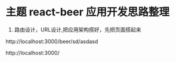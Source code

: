 # 主题      react-beer 应用开发思路整理

1. 路由设计，URL设计,把应用架构搭好，先把页面搭起来


http://localhost:3000/beer/sd/asdasd

http://localhost:3000/